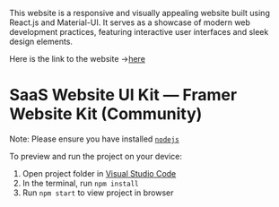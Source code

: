 This website is a responsive and visually appealing website built using React.js and Material-UI. It serves as a showcase of modern web development practices, featuring interactive user interfaces and sleek design elements.

Here is the link to the website ->[here](https://tushar-framer-web-app.vercel.app/)

# SaaS Website UI Kit — Framer Website Kit (Community)

Note: Please ensure you have installed <code><a href="https://nodejs.org/en/download/">nodejs</a></code>

To preview and run the project on your device:

1. Open project folder in <a href="https://code.visualstudio.com/download">Visual Studio Code</a>
2. In the terminal, run `npm install`
3. Run `npm start` to view project in browser
